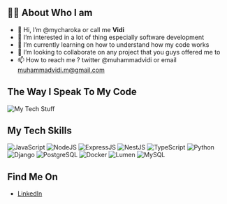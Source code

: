## 🧑‍💻 About Who I am
- 👋 Hi, I’m @mycharoka or call me **Vidi**
- 👀 I’m interested in a lot of thing especially software development
- 🌱 I’m currently learning on how to understand how my code works
- 💞️ I’m looking to collaborate on any project that you guys offered me to
- 📫 How to reach me ? twitter @muhammadvidi or email muhammadvidi.m@gmail.com

## The Way I Speak To My Code
![My Tech Stuff](https://github-readme-stats.vercel.app/api/top-langs/?username=mycharoka&theme=dracula&show_icons=true&hide_border=true&layout=compact)

## My Tech Skills
![JavaScript](https://img.shields.io/badge/-JavaScript-black?style=flat&logo=javascript&labelColor=black)
![NodeJS](https://img.shields.io/badge/-NodeJS-black?style=flat&logo=Node.js&labelColor=black)
![ExpressJS](https://img.shields.io/badge/-ExpressJS-black?style=flat&logo=Express&labelColor=black)
![NestJS](https://img.shields.io/badge/-NestJS-black?style=flat&logo=nestjs&labelColor=black)
![TypeScript](https://img.shields.io/badge/-TypeScript-black?style=flat&logo=TypeScript&labelColor=black)
![Python](https://img.shields.io/badge/-Python-black?style=flat&logo=python&labelColor=black)
![Django](https://img.shields.io/badge/-Django-black?style=flat&logo=Django&labelColor=black)
![PostgreSQL](https://img.shields.io/badge/-PostgreSQL-black?style=flat&logo=PostgreSQL&logoColor=white&labelColor=black)
![Docker](https://img.shields.io/badge/-Docker-black?style=flat&logo=Docker&labelColor=black)
![Lumen](https://img.shields.io/badge/-Lumen-black?style=flat&logo=Lumen&labelColor=black)
![MySQL](https://img.shields.io/badge/-MySQL-black?style=flat&logo=MySQL&labelColor=black)


## Find Me On
- [LinkedIn](https://www.linkedin.com/in/muhammadvidi/)

<!---
mycharoka/mycharoka is a ✨ special ✨ repository because its `README.md` (this file) appears on your GitHub profile.
You can click the Preview link to take a look at your changes.
--->
